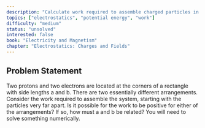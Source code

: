 ```yaml
---
description: "Calculate work required to assemble charged particles in rectangular arrangements"
topics: ["electrostatics", "potential energy", "work"]
difficulty: "medium"
status: "unsolved"
interested: false
book: "Electricity and Magnetism"
chapter: "Electrostatics: Charges and Fields"
---
```


## Problem Statement
Two protons and two electrons are located at the corners of a rectangle with side lengths a and b. There are two essentially different arrangements. Consider the work required to assemble the system, starting with the particles very far apart. Is it possible for the work to be positive for either of the arrangements? If so, how must a and b be related? You will need to solve something numerically.
